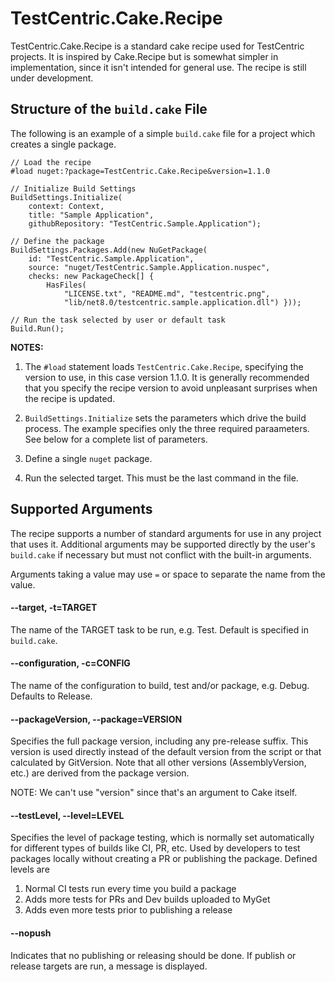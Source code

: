 # TestCentric.Cake.Recipe

TestCentric.Cake.Recipe is a standard cake recipe used for TestCentric projects.
It is inspired by Cake.Recipe but is somewhat simpler in implementation, since
it isn't intended for general use. The recipe is still under development.

## Structure of the `build.cake` File

The following is an example of a simple `build.cake` file for a project which creates a single package.

```
// Load the recipe
#load nuget:?package=TestCentric.Cake.Recipe&version=1.1.0

// Initialize Build Settings
BuildSettings.Initialize(
	context: Context,
	title: "Sample Application",
	githubRepository: "TestCentric.Sample.Application");

// Define the package
BuildSettings.Packages.Add(new NuGetPackage(
	id: "TestCentric.Sample.Application",
	source: "nuget/TestCentric.Sample.Application.nuspec",
	checks: new PackageCheck[] {
		HasFiles(
			"LICENSE.txt", "README.md", "testcentric.png",
			"lib/net8.0/testcentric.sample.application.dll") }));

// Run the task selected by user or default task
Build.Run();
```

**NOTES:**

1. The `#load` statement loads `TestCentric.Cake.Recipe`, specifying the version to use, 
   in this case version 1.1.0. It is generally recommended that you specify the recipe 
   version to avoid unpleasant surprises when the recipe is updated.

2. `BuildSettings.Initialize` sets the parameters which drive the build process. The example
   specifies only the three required paraameters. See below for a complete list of parameters.

3. Define a single `nuget` package.

4. Run the selected target. This must be the last command in the file.

## Supported Arguments

The recipe supports a number of standard arguments for use in any project
that uses it. Additional arguments may be supported directly by the user's
`build.cake` if necessary but must not conflict with the built-in arguments.

Arguments taking a value may use  `=` or space to separate the name
from the value.

#### --target, -t=TARGET
The name of the TARGET task to be run, e.g. Test. Default is specified in `build.cake`.

#### --configuration, -c=CONFIG
The name of the configuration to build, test and/or package, e.g. Debug.
Defaults to Release.

#### --packageVersion, --package=VERSION
Specifies the full package version, including any pre-release
suffix. This version is used directly instead of the default
version from the script or that calculated by GitVersion.
Note that all other versions (AssemblyVersion, etc.) are
derived from the package version.

NOTE: We can't use "version" since that's an argument to Cake itself.

#### --testLevel, --level=LEVEL
Specifies the level of package testing, which is normally set
automatically for different types of builds like CI, PR, etc.
Used by developers to test packages locally without creating
a PR or publishing the package. Defined levels are
  1. Normal CI tests run every time you build a package
  2. Adds more tests for PRs and Dev builds uploaded to MyGet
  3. Adds even more tests prior to publishing a release

#### --nopush
Indicates that no publishing or releasing should be done. If
publish or release targets are run, a message is displayed.
